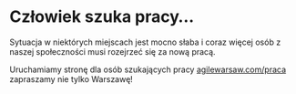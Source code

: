 ---
---

# Człowiek szuka pracy…

Sytuacja w niektórych miejscach jest mocno słaba i coraz więcej osób z naszej społeczności musi rozejrzeć się za nową pracą.

Uruchamiamy stronę dla osób szukających pracy [agilewarsaw.com/praca](/praca) zapraszamy nie tylko Warszawę!
